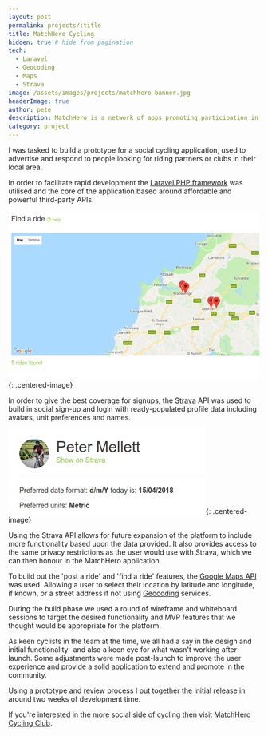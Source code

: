 ```yaml
---
layout: post
permalink: projects/:title
title: MatchHero Cycling
hidden: true # hide from pagination
tech: 
  - Laravel
  - Geocoding
  - Maps
  - Strava
image: /assets/images/projects/matchhero-banner.jpg
headerImage: true
author: pete
description: MatchHero is a network of apps promoting participation in sport for all ages.
category: project
---
```


I was tasked to build a prototype for a social cycling application, used to advertise and respond to people looking for riding partners or clubs in their local area.

In order to facilitate rapid development the [Laravel PHP framework](https://laravel.com) was utilised and the core of the application based around affordable and powerful third-party APIs.

![MatchHero Find a Ride interface](/assets/images/projects/matchhero-rides.png){: .centered-image}

In order to give the best coverage for signups, the [Strava](https://strava.com) API was used to build in social sign-up and login with ready-populated profile data including avatars, unit preferences and names.

![MatchHero Profile snippet](/assets/images/projects/matchhero-profile.png){: .centered-image}

Using the Strava API allows for future expansion of the platform to include more functionality based upon the data provided. It also provides access to the same privacy restrictions as the user would use with Strava, which we can then honour in the MatchHero application.

To build out the 'post a ride' and 'find a ride' features, the [Google Maps API](https://developers.google.com/maps/) was used. Allowing a user to select their location by latitude and longitude, if known, or a street address if not using [Geocoding](https://developers.google.com/maps/documentation/geocoding/intro) services.

During the build phase we used a round of wireframe and whiteboard sessions to target the desired functionality and MVP features that we thought would be appropriate for the platform.

As keen cyclists in the team at the time, we all had a say in the design and initial functionality- and also a keen eye for what wasn't working after launch. Some adjustments were made post-launch to improve the user experience and provide a solid application to extend and promote in the community.

Using a prototype and review process I put together the initial release in around two weeks of development time.

If you're interested in the more social side of cycling then visit [MatchHero Cycling Club](https://matchhero.cc).
